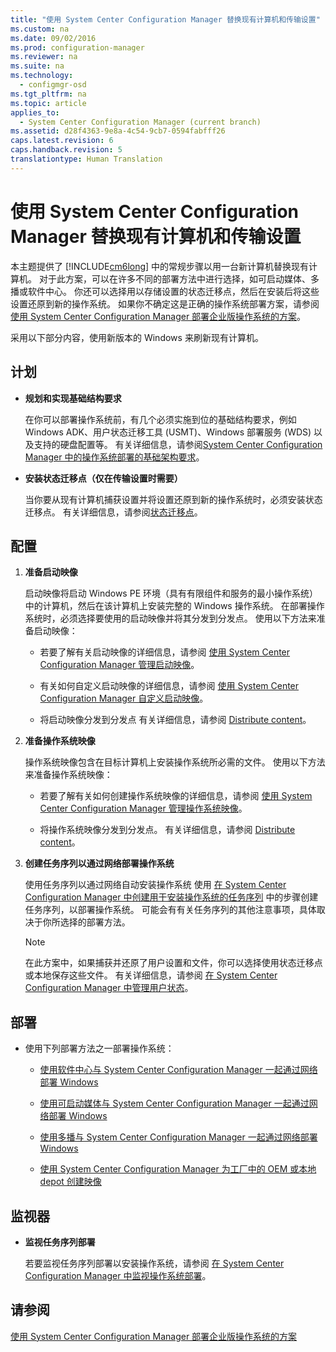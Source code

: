 ```yaml
---
title: "使用 System Center Configuration Manager 替换现有计算机和传输设置"
ms.custom: na
ms.date: 09/02/2016
ms.prod: configuration-manager
ms.reviewer: na
ms.suite: na
ms.technology: 
  - configmgr-osd
ms.tgt_pltfrm: na
ms.topic: article
applies_to: 
  - System Center Configuration Manager (current branch)
ms.assetid: d28f4363-9e8a-4c54-9cb7-0594fabfff26
caps.latest.revision: 6
caps.handback.revision: 5
translationtype: Human Translation
---
```

# 使用 System Center Configuration Manager 替换现有计算机和传输设置
本主题提供了 [!INCLUDE[cm6long](../LocTest/includes/cm6long_md.md)] 中的常规步骤以用一台新计算机替换现有计算机。 对于此方案，可以在许多不同的部署方法中进行选择，如可启动媒体、多播或软件中心。 你还可以选择用以存储设置的状态迁移点，然后在安装后将这些设置还原到新的操作系统。 如果你不确定这是正确的操作系统部署方案，请参阅 [使用 System Center Configuration Manager 部署企业版操作系统的方案](../LocTest/Scenarios-to-deploy-enterprise-operating-systems-with-System-Center-Configuration-Manager.md)。  
  
 采用以下部分内容，使用新版本的 Windows 来刷新现有计算机。  
  
##  <a name="BKMK_Plan"></a> 计划  
  
-   **规划和实现基础结构要求**  
  
     在你可以部署操作系统前，有几个必须实施到位的基础结构要求，例如 Windows ADK、用户状态迁移工具 \(USMT\)、Windows 部署服务 \(WDS\) 以及支持的硬盘配置等。 有关详细信息，请参阅[System Center Configuration Manager 中的操作系统部署的基础架构要求](../LocTest/Infrastructure-requirements-for-operating-system-deployment-in-System-Center-Configuration-Manager.md)。  
  
-   **安装状态迁移点（仅在传输设置时需要）**  
  
     当你要从现有计算机捕获设置并将设置还原到新的操作系统时，必须安装状态迁移点。 有关详细信息，请参阅[状态迁移点](../LocTest/Prepare-site-system-roles-for-operating-system-deployments-with-System-Center-Configuration-Manager.md#BKMK_StateMigrationPoints)。  
  
##  <a name="BKMK_Configure"></a> 配置  
  
1.  **准备启动映像**  
  
     启动映像将启动 Windows PE 环境（具有有限组件和服务的最小操作系统）中的计算机，然后在该计算机上安装完整的 Windows 操作系统。   在部署操作系统时，必须选择要使用的启动映像并将其分发到分发点。 使用以下方法来准备启动映像：  
  
    -   若要了解有关启动映像的详细信息，请参阅 [使用 System Center Configuration Manager 管理启动映像](../LocTest/Manage-boot-images-with-System-Center-Configuration-Manager.md)。  
  
    -   有关如何自定义启动映像的详细信息，请参阅 [使用 System Center Configuration Manager 自定义启动映像](../LocTest/Customize-boot-images-with-System-Center-Configuration-Manager.md)。  
  
    -   将启动映像分发到分发点 有关详细信息，请参阅 [Distribute content](../LocTest/Manage-content-and-content-infrastructure-for-System-Center-Configuration-Manager.md#bkmk_dist)。  
  
2.  **准备操作系统映像**  
  
     操作系统映像包含在目标计算机上安装操作系统所必需的文件。 使用以下方法来准备操作系统映像：  
  
    -   若要了解有关如何创建操作系统映像的详细信息，请参阅 [使用 System Center Configuration Manager 管理操作系统映像](../LocTest/Manage-operating-system-images-with-System-Center-Configuration-Manager.md)。  
  
    -   将操作系统映像分发到分发点。 有关详细信息，请参阅 [Distribute content](../LocTest/Manage-content-and-content-infrastructure-for-System-Center-Configuration-Manager.md#bkmk_dist)。  
  
3.  **创建任务序列以通过网络部署操作系统**  
  
     使用任务序列以通过网络自动安装操作系统 使用 [在 System Center Configuration Manager 中创建用于安装操作系统的任务序列](../LocTest/Create-a-task-sequence-to-install-an-operating-system-in-System-Center-Configuration-Manager.md) 中的步骤创建任务序列，以部署操作系统。 可能会有有关任务序列的其他注意事项，具体取决于你所选择的部署方法。  
  
    > [!NOTE]  
    >  在此方案中，如果捕获并还原了用户设置和文件，你可以选择使用状态迁移点或本地保存这些文件。 有关详细信息，请参阅 [在 System Center Configuration Manager 中管理用户状态](../LocTest/Manage-user-state-in-System-Center-Configuration-Manager.md)。  
  
##  <a name="BKMK_Deploy"></a> 部署  
  
-   使用下列部署方法之一部署操作系统：  
  
    -   [使用软件中心与 System Center Configuration Manager 一起通过网络部署 Windows](../LocTest/Use-Software-Center-to-deploy-Windows-over-the-network-with-System-Center-Configuration-Manager.md)  
  
    -   [使用可启动媒体与 System Center Configuration Manager 一起通过网络部署 Windows](../LocTest/Use-bootable-media-to-deploy-Windows-over-the-network-with-System-Center-Configuration-Manager.md)  
  
    -   [使用多播与 System Center Configuration Manager 一起通过网络部署 Windows](../LocTest/Use-multicast-to-deploy-Windows-over-the-network-with-System-Center-Configuration-Manager.md)  
  
    -   [使用 System Center Configuration Manager 为工厂中的 OEM 或本地 depot 创建映像](../LocTest/Create-an-image-for-an-OEM-in-factory-or-a-local-depot-with-System-Center-Configuration-Manager.md)  
  
## 监视器  
  
-   **监视任务序列部署**  
  
     若要监视任务序列部署以安装操作系统，请参阅 [在 System Center Configuration Manager 中监视操作系统部署](../LocTest/Monitor-operating-system-deployments-in-System-Center-Configuration-Manager.md)。  
  
## 请参阅  
 [使用 System Center Configuration Manager 部署企业版操作系统的方案](../LocTest/Scenarios-to-deploy-enterprise-operating-systems-with-System-Center-Configuration-Manager.md)